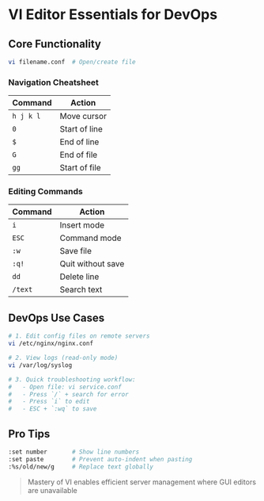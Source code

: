 # VI Editor Essentials for DevOps

## Core Functionality
```bash
vi filename.conf  # Open/create file
```

### Navigation Cheatsheet
| Command | Action          |
|---------|-----------------|
| `h j k l` | Move cursor     |
| `0`     | Start of line   |
| `$`     | End of line     |
| `G`     | End of file     |
| `gg`    | Start of file   |

### Editing Commands
| Command | Action          |
|---------|-----------------|
| `i`     | Insert mode     |
| `ESC`   | Command mode    |
| `:w`    | Save file       |
| `:q!`   | Quit without save |
| `dd`    | Delete line     |
| `/text` | Search text     |

## DevOps Use Cases
```bash
# 1. Edit config files on remote servers
vi /etc/nginx/nginx.conf

# 2. View logs (read-only mode)
vi /var/log/syslog

# 3. Quick troubleshooting workflow:
#   - Open file: vi service.conf
#   - Press `/` + search for error
#   - Press `i` to edit
#   - ESC + `:wq` to save
```

## Pro Tips
```bash
:set number       # Show line numbers
:set paste        # Prevent auto-indent when pasting
:%s/old/new/g     # Replace text globally
```

> Mastery of VI enables efficient server management where GUI editors are unavailable
